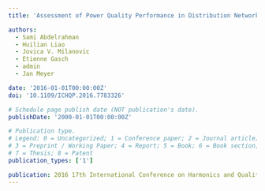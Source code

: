 ```yaml
---
title: 'Assessment of Power Quality Performance in Distribution Networks Part II - Performance Indices and Ranking of Network Buses'

authors:
  - Sami Abdelrahman
  - Huilian Liao
  - Jovica V. Milanovic
  - Etienne Gasch
  - admin
  - Jan Meyer

date: '2016-01-01T00:00:00Z'
doi: '10.1109/ICHQP.2016.7783326'

# Schedule page publish date (NOT publication's date).
publishDate: '2000-01-01T00:00:00Z'

# Publication type.
# Legend: 0 = Uncategorized; 1 = Conference paper; 2 = Journal article;
# 3 = Preprint / Working Paper; 4 = Report; 5 = Book; 6 = Book section;
# 7 = Thesis; 8 = Patent
publication_types: ['1']

publication: 2016 17th International Conference on Harmonics and Quality of Power (ICHQP)
---
```

